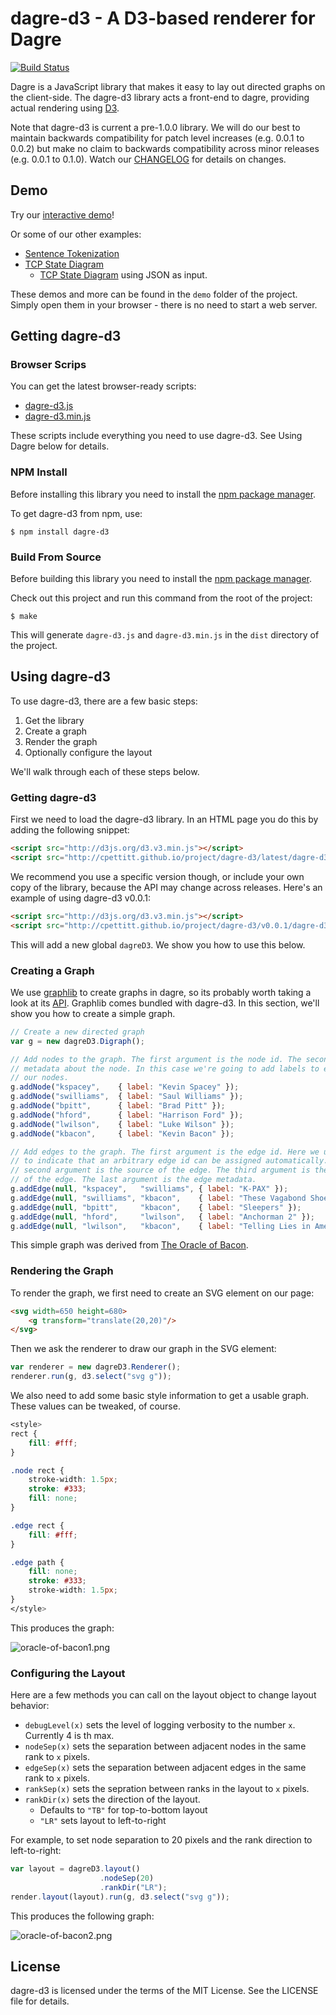 # dagre-d3 - A D3-based renderer for Dagre

[![Build Status](https://secure.travis-ci.org/cpettitt/dagre-d3.png?branch=master)](http://travis-ci.org/cpettitt/dagre-d3)

Dagre is a JavaScript library that makes it easy to lay out directed graphs on
the client-side. The dagre-d3 library acts a front-end to dagre, providing
actual rendering using [D3][].

Note that dagre-d3 is current a pre-1.0.0 library. We will do our best to
maintain backwards compatibility for patch level increases (e.g. 0.0.1 to
0.0.2) but make no claim to backwards compatibility across minor releases (e.g.
0.0.1 to 0.1.0). Watch our [CHANGELOG](CHANGELOG.md) for details on changes.

## Demo

Try our [interactive demo](http://cpettitt.github.com/project/dagre-d3/latest/demo/interactive-demo.html)!

Or some of our other examples:

* [Sentence Tokenization](http://cpettitt.github.com/project/dagre-d3/latest/demo/sentence-tokenization.html)
* [TCP State Diagram](http://cpettitt.github.com/project/dagre-d3/latest/demo/tcp-state-diagram.html)
    * [TCP State Diagram](http://cpettitt.github.com/project/dagre-d3/latest/demo/tcp-state-diagram-json.html) using JSON as input.

These demos and more can be found in the `demo` folder of the project. Simply
open them in your browser - there is no need to start a web server.

## Getting dagre-d3

### Browser Scrips

You can get the latest browser-ready scripts:

* [dagre-d3.js](http://cpettitt.github.io/project/dagre-d3/latest/dagre-d3.js)
* [dagre-d3.min.js](http://cpettitt.github.io/project/dagre-d3/latest/dagre-d3.min.js)

These scripts include everything you need to use dagre-d3. See Using Dagre
below for details.

### NPM Install

Before installing this library you need to install the [npm package manager].

To get dagre-d3 from npm, use:

    $ npm install dagre-d3

### Build From Source

Before building this library you need to install the [npm package manager].

Check out this project and run this command from the root of the project:

    $ make

This will generate `dagre-d3.js` and `dagre-d3.min.js` in the `dist` directory
of the project.

## Using dagre-d3

To use dagre-d3, there are a few basic steps:

1. Get the library
2. Create a graph
3. Render the graph
4. Optionally configure the layout

We'll walk through each of these steps below.

### Getting dagre-d3

First we need to load the dagre-d3 library. In an HTML page you do this by adding
the following snippet:

```html
<script src="http://d3js.org/d3.v3.min.js"></script>
<script src="http://cpettitt.github.io/project/dagre-d3/latest/dagre-d3.min.js"></script>
```

We recommend you use a specific version though, or include your own copy of the
library, because the API may change across releases. Here's an example of using
dagre-d3 v0.0.1:

```html
<script src="http://d3js.org/d3.v3.min.js"></script>
<script src="http://cpettitt.github.io/project/dagre-d3/v0.0.1/dagre-d3.min.js"></script>
```

This will add a new global `dagreD3`. We show you how to use this below.

### Creating a Graph

We use [graphlib](https://github.com/cpettitt/graphlib) to create graphs in
dagre, so its probably worth taking a look at its
[API](http://cpettitt.github.io/project/graphlib/latest/doc/index.html).
Graphlib comes bundled with dagre-d3. In this section, we'll show you how to
create a simple graph.

```js
// Create a new directed graph
var g = new dagreD3.Digraph();

// Add nodes to the graph. The first argument is the node id. The second is
// metadata about the node. In this case we're going to add labels to each of
// our nodes.
g.addNode("kspacey",    { label: "Kevin Spacey" });
g.addNode("swilliams",  { label: "Saul Williams" });
g.addNode("bpitt",      { label: "Brad Pitt" });
g.addNode("hford",      { label: "Harrison Ford" });
g.addNode("lwilson",    { label: "Luke Wilson" });
g.addNode("kbacon",     { label: "Kevin Bacon" });

// Add edges to the graph. The first argument is the edge id. Here we use null
// to indicate that an arbitrary edge id can be assigned automatically. The
// second argument is the source of the edge. The third argument is the target
// of the edge. The last argument is the edge metadata.
g.addEdge(null, "kspacey",   "swilliams", { label: "K-PAX" });
g.addEdge(null, "swilliams", "kbacon",    { label: "These Vagabond Shoes" });
g.addEdge(null, "bpitt",     "kbacon",    { label: "Sleepers" });
g.addEdge(null, "hford",     "lwilson",   { label: "Anchorman 2" });
g.addEdge(null, "lwilson",   "kbacon",    { label: "Telling Lies in America" });
```

This simple graph was derived from [The Oracle of
Bacon](http://oracleofbacon.org/).

### Rendering the Graph

To render the graph, we first need to create an SVG element on our page:

```html
<svg width=650 height=680>
    <g transform="translate(20,20)"/>
</svg>
```

Then we ask the renderer to draw our graph in the SVG element:

```js
var renderer = new dagreD3.Renderer();
renderer.run(g, d3.select("svg g"));
```

We also need to add some basic style information to get a usable graph. These values can be tweaked, of course.

```css
<style>
rect {
    fill: #fff;
}

.node rect {
    stroke-width: 1.5px;
    stroke: #333;
    fill: none;
}

.edge rect {
    fill: #fff;
}

.edge path {
    fill: none;
    stroke: #333;
    stroke-width: 1.5px;
}
</style>
```

This produces the graph:

![oracle-of-bacon1.png](http://cpettitt.github.io/project/dagre-d3/static/oracle-of-bacon1.png)

### Configuring the Layout

Here are a few methods you can call on the layout object to change layout behavior:

* `debugLevel(x)` sets the level of logging verbosity to the number `x`. Currently 4 is th max.
* `nodeSep(x)` sets the separation between adjacent nodes in the same rank to `x` pixels.
* `edgeSep(x)` sets the separation between adjacent edges in the same rank to `x` pixels.
* `rankSep(x)` sets the sepration between ranks in the layout to `x` pixels.
* `rankDir(x)` sets the direction of the layout.
    * Defaults to `"TB"` for top-to-bottom layout
    * `"LR"` sets layout to left-to-right

For example, to set node separation to 20 pixels and the rank direction to left-to-right:

```js
var layout = dagreD3.layout()
                    .nodeSep(20)
                    .rankDir("LR");
render.layout(layout).run(g, d3.select("svg g"));
```

This produces the following graph:

![oracle-of-bacon2.png](http://cpettitt.github.io/project/dagre-d3/static/oracle-of-bacon2.png)

## License

dagre-d3 is licensed under the terms of the MIT License. See the LICENSE file
for details.

[npm package manager]: http://npmjs.org/
[D3]: https://github.com/mbostock/d3
